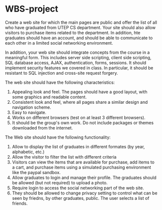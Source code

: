 # WBS-project
Create a web site for which the main pages are public and offer the list of all who have graduated from UTEP CS department. Your site should also allow visitors to purchase items related to the department. In addition, hte graduates should have an account, and should be able to communicate to each other in a limited social networking environment.

In addition, your web site should integrate concepts from the course in a meaningful form. This includes server side scripting, client side scripting, SQL database access, AJAX, authentication, forms, sessions. It should implement security features we covered in class. In particular, it should be resistant to SQL injection and cross-site request forgery.

The web site should have the following characteristics:
1. Appealing look and feel. The pages should have a good layout, with some graphics and readable content.
2. Consistent look and feel, where all pages share a similar design and navigation scheme.
3. Easy to navigate.
4. Works on different browsers (test on at least 3 different browsers).
5. It should be the group's own work. Do not include packages or themes downloaded from the internet.

The Web site should have the following functionality:
1) Allow to display the list of graduates in different formates (by year, alphabetic, etc.)
2) Allow the visitor to filter the list with different criteria
3) Visitors can view the items that are available for purchase, add items to a cart, and purchase items using a simulated purchasing environment like the paypal sandbox.
4) Allow graduates to login and manage their profile. The graduates should be allowed (but not required) to upload a photo.
5) Require login to access the social networking part of the web site.
6) They should be allowed to change privacy setting to control what can be seen by friedns, by other graduates, public. The user selects a list of friends.
